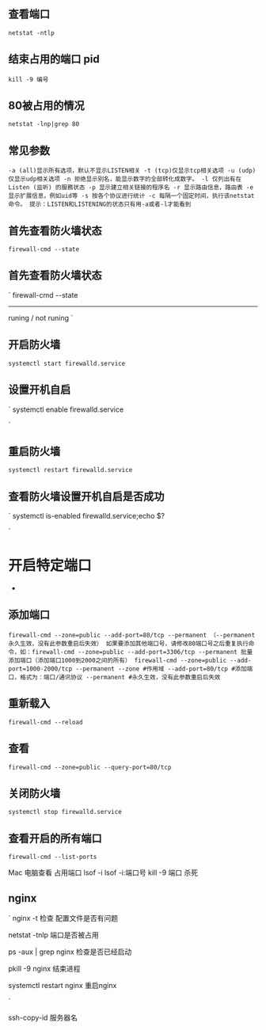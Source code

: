 ## 查看端口
`
netstat -ntlp  
`

## 结束占用的端口  pid 
`
kill -9 编号
`

## 80被占用的情况
`
netstat -lnp|grep 80
`
## 常见参数
`
-a (all)显示所有选项，默认不显示LISTEN相关
-t (tcp)仅显示tcp相关选项
-u (udp)仅显示udp相关选项
-n 拒绝显示别名，能显示数字的全部转化成数字。
-l 仅列出有在 Listen (监听) 的服務状态
-p 显示建立相关链接的程序名
-r 显示路由信息，路由表
-e 显示扩展信息，例如uid等
-s 按各个协议进行统计
-c 每隔一个固定时间，执行该netstat命令。
提示：LISTEN和LISTENING的状态只有用-a或者-l才能看到
`
##  首先查看防火墙状态
`
firewall-cmd --state
`
##  首先查看防火墙状态
`
firewall-cmd --state
***
runing / not runing
`
## 开启防火墙
`
systemctl start firewalld.service
`

## 设置开机自启
`
systemctl enable firewalld.service

`

## 重启防火墙
`
systemctl restart firewalld.service
`
## 查看防火墙设置开机自启是否成功
`
systemctl is-enabled firewalld.service;echo $?

`
# 开启特定端口
* 
## 添加端口 
`
firewall-cmd --zone=public --add-port=80/tcp --permanent （--permanent永久生效，没有此参数重启后失效）
如果要添加其他端口号，请修改80端口号之后重复执行命令，如：firewall-cmd --zone=public --add-port=3306/tcp --permanent
批量添加端口（添加端口1000到2000之间的所有）
firewall-cmd --zone=public --add-port=1000-2000/tcp --permanent
 --zone #作用域 --add-port=80/tcp #添加端口，格式为：端口/通讯协议 --permanent #永久生效，没有此参数重启后失效 
`

## 重新载入
`
firewall-cmd --reload
`
## 查看
`
firewall-cmd --zone=public --query-port=80/tcp
`
##  关闭防火墙
`
systemctl stop firewalld.service
`

## 查看开启的所有端口
`
firewall-cmd --list-ports
`

Mac 电脑查看 占用端口
lsof -i 
lsof -i:端口号
kill -9 端口 杀死


##  nginx  

`
nginx -t   检查 配置文件是否有问题

netstat -tnlp   端口是否被占用

ps -aux | grep nginx   检查是否已经启动

pkill -9 nginx      结束进程

systemctl  restart nginx      重启nginx


`

ssh-copy-id   服务器名





